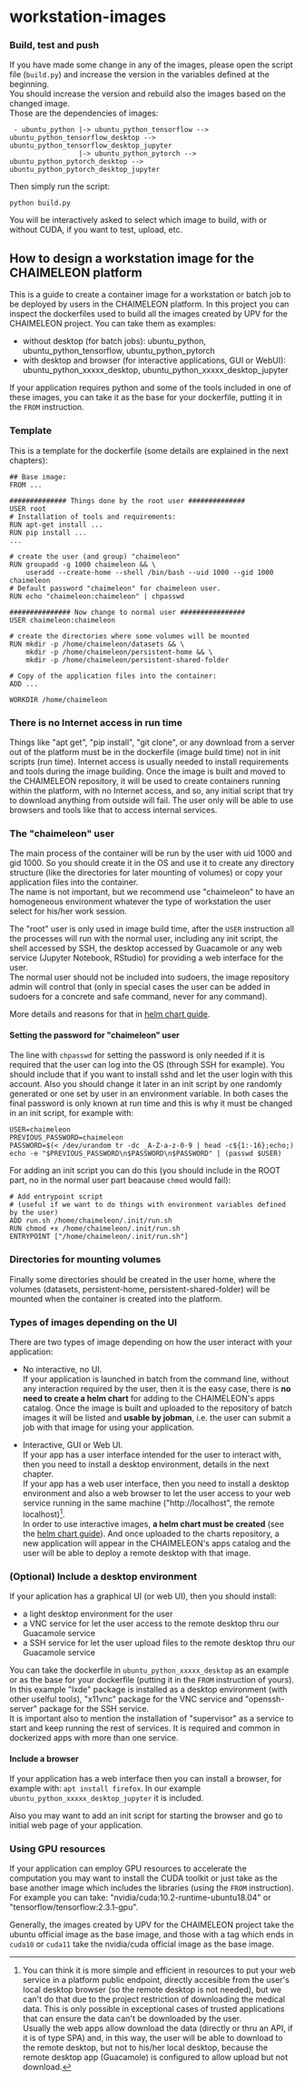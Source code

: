 # workstation-images

### Build, test and push
If you have made some change in any of the images, please open the script file (`build.py`) 
and increase the version in the variables defined at the beginning.  
You should increase the version and rebuild also the images based on the changed image.  
Those are the dependencies of images:
```
 - ubuntu_python |-> ubuntu_python_tensorflow --> ubuntu_python_tensorflow_desktop --> ubuntu_python_tensorflow_desktop_jupyter
                 |-> ubuntu_python_pytorch --> ubuntu_python_pytorch_desktop --> ubuntu_python_pytorch_desktop_jupyter
```

Then simply run the script:
```
python build.py
```
You will be interactively asked to select which image to build, with or without CUDA, if you want to test, upload, etc.


## How to design a workstation image for the CHAIMELEON platform
This is a guide to create a container image for a workstation or batch job to be deployed by users in the CHAIMELEON platform.
In this project you can inspect the dockerfiles used to build all the images created by UPV for the CHAIMELEON project. 
You can take them as examples: 
  - without desktop (for batch jobs): ubuntu_python, ubuntu_python_tensorflow, ubuntu_python_pytorch
  - with desktop and browser (for interactive applications, GUI or WebUI): ubuntu_python_xxxxx_desktop, ubuntu_python_xxxxx_desktop_jupyter

If your application requires python and some of the tools included in one of these images, you can take it as the base for your dockerfile, 
putting it in the `FROM` instruction. 

### Template
This is a template for the dockerfile (some details are explained in the next chapters):
```
## Base image:
FROM ...

############## Things done by the root user ##############
USER root
# Installation of tools and requirements:
RUN apt-get install ...
RUN pip install ...
...

# create the user (and group) "chaimeleon"
RUN groupadd -g 1000 chaimeleon && \
    useradd --create-home --shell /bin/bash --uid 1000 --gid 1000 chaimeleon 
# Default password "chaimeleon" for chaimeleon user. 
RUN echo "chaimeleon:chaimeleon" | chpasswd

############### Now change to normal user ################
USER chaimeleon:chaimeleon

# create the directories where some volumes will be mounted
RUN mkdir -p /home/chaimeleon/datasets && \
    mkdir -p /home/chaimeleon/persistent-home && \
    mkdir -p /home/chaimeleon/persistent-shared-folder
    
# Copy of the application files into the container:
ADD ...

WORKDIR /home/chaimeleon
```

### There is no Internet access in run time
Things like "apt get", "pip install", "git clone", or any download from a server out of the platform must be in the dockerfile (image build time) not in init scripts (run time). 
Internet access is usually needed to install requirements and tools during the image building. 
Once the image is built and moved to the CHAIMELEON repository, it will be used to create containers running within the platform, with no Internet access, 
and so, any initial script that try to download anything from outside will fail. 
The user only will be able to use browsers and tools like that to access internal services.

### The "chaimeleon" user 
The main process of the container will be run by the user with uid 1000 and gid 1000. 
So you should create it in the OS and use it to create any directory structure (like the directories for later mounting of volumes) 
or copy your application files into the container.  
The name is not important, but we recommend use "chaimeleon" to have an homogeneous environment whatever the type of workstation the user select for his/her work session.

The "root" user is only used in image build time, 
after the `USER` instruction all the processes will run with the normal user, including any init script, the shell accessed by SSH, 
the desktop accessed by Guacamole or any web service (Jupyter Notebook, RStudio) for providing a web interface for the user.  
The normal user should not be included into sudoers, the image repository admin will control that 
(only in special cases the user can be added in sudoers for a concrete and safe command, never for any command).

More details and reasons for that in [helm chart guide](https://github.com/chaimeleon-eu/helm-chart-common).

#### Setting the password for "chaimeleon" user
The line with `chpasswd` for setting the password is only needed if it is required that the user can log into the OS (through SSH for example).
You should include that if you want to install sshd and let the user login with this account.
Also you should change it later in an init script by one randomly generated or one set by user in an environment variable. 
In both cases the final password is only known at run time and this is why it must be changed in an init script, for example with:  
``` 
USER=chaimeleon
PREVIOUS_PASSWORD=chaimeleon
PASSWORD=$(< /dev/urandom tr -dc _A-Z-a-z-0-9 | head -c${1:-16};echo;)
echo -e "$PREVIOUS_PASSWORD\n$PASSWORD\n$PASSWORD" | (passwd $USER)
```

For adding an init script you can do this (you should include in the ROOT part, no in the normal user part beacause `chmod` would fail): 
```
# Add entrypoint script
# (useful if we want to do things with environment variables defined by the user)
ADD run.sh /home/chaimeleon/.init/run.sh
RUN chmod +x /home/chaimeleon/.init/run.sh
ENTRYPOINT ["/home/chaimeleon/.init/run.sh"]
```

### Directories for mounting volumes
Finally some directories should be created in the user home, where the volumes (datasets, persistent-home, persistent-shared-folder) 
will be mounted when the container is created into the platform.

### Types of images depending on the UI
There are two types of image depending on how the user interact with your application:

 - No interactive, no UI.  
   If your application is launched in batch from the command line, without any interaction required by the user, 
   then it is the easy case, there is **no need to create a helm chart** for adding to the CHAIMELEON's apps catalog. 
   Once the image is built and uploaded to the repository of batch images it will be listed and **usable by jobman**, 
   i.e. the user can submit a job with that image for using your application.
   
 - Interactive, GUI or Web UI.  
   If your app has a user interface intended for the user to interact with, then you need to install a desktop environment, details in the next chapter.  
   If your app has a web user interface, then you need to install a desktop environment and also a web browser 
   to let the user access to your web service running in the same machine ("http://localhost", the remote localhost)[^note].  
   In order to use interactive images, **a helm chart must be created** (see the [helm chart guide](https://github.com/chaimeleon-eu/helm-chart-common)). 
   And once uploaded to the charts repository, a new application will appear in the CHAIMELEON's apps catalog and the user will be able to deploy a remote desktop with that image.
   
[^note]: You can think it is more simple and efficient in resources to put your web service in a platform public endpoint, 
         directly accesible from the user's local desktop browser (so the remote desktop is not needed), 
         but we can't do that due to the project restriction of downloading the medical data. 
         This is only possible in exceptional cases of trusted applications that can ensure the data can't be downloaded by the user.  
         Usually the web apps allow download the data (directly or thru an API, if it is of type SPA) and, in this way, the user will be able to download to the remote desktop, 
         but not to his/her local desktop, because the remote desktop app (Guacamole) is configured to allow upload but not download.
   
### (Optional) Include a desktop environment

If your aplication has a graphical UI (or web UI), then you should install:
 - a light desktop environment for the user 
 - a VNC service for let the user access to the remote desktop thru our Guacamole service
 - a SSH service for let the user upload files to the remote desktop thru our Guacamole service
 
You can take the dockerfile in `ubuntu_python_xxxxx_desktop` as an example or as the base for your dockerfile (putting it in the `FROM` instruction of yours).
In this example "lxde" package is installed as a desktop environment (with other uselful tools), "x11vnc" package for the VNC service
and "openssh-server" package for the SSH service.  
It is important also to mention the installation of "supervisor" as a service to start and keep running the rest of services. 
It is required and common in dockerized apps with more than one service.
  
#### Include a browser 
If your application has a web interface then you can install a browser, for example with: ``` apt install firefox ```.
In our example `ubuntu_python_xxxxx_desktop_jupyter` it is included.

Also you may want to add an init script for starting the browser and go to initial web page of your application.
  
### Using GPU resources
If your application can employ GPU resources to accelerate the computation you may want to install the CUDA toolkit 
or just take as the base another image which includes the libraries (using the `FROM` instruction).
For example you can take: "nvidia/cuda:10.2-runtime-ubuntu18.04" or "tensorflow/tensorflow:2.3.1-gpu".

Generally, the images created by UPV for the CHAIMELEON project take the ubuntu official image as the base image, 
and those with a tag which ends in `cuda10` or `cuda11` take the nvidia/cuda official image as the base image.



